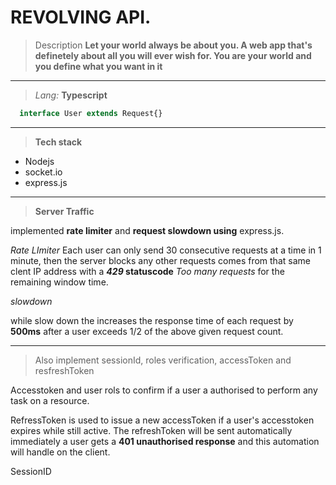 # REVOLVING API.
> Description **Let your world always be about you. A web app that's definetely about all you will ever wish for. You are your world and you define what you want in it**
---
> *Lang:* **Typescript**
```typescript
  interface User extends Request{}
```
---
> **Tech stack**
* Nodejs
* socket.io
* express.js
---
> **Server Traffic**

implemented **rate limiter** and **request slowdown using** express.js.

_Rate LImiter_ 
Each user can only send 30 consecutive requests at a time in 1 minute, then the server blocks any other requests comes from that same clent IP address with a **_429_ statuscode** _Too many requests_ for the remaining window time. 

_slowdown_

while slow down the increases the response time of each request by **500ms** after a user exceeds 1/2 of the above given request count.

---

> Also implement sessionId, roles verification, accessToken and resfreshToken

Accesstoken and user rols to confirm if a user a authorised to perform any task on a resource. 

RefressToken is used to issue a new accessToken if a user's accesstoken expires while still active. The refreshToken will be sent automatically immediately a user gets a **401 unauthorised response** and this automation will handle on the client.

SessionID 


